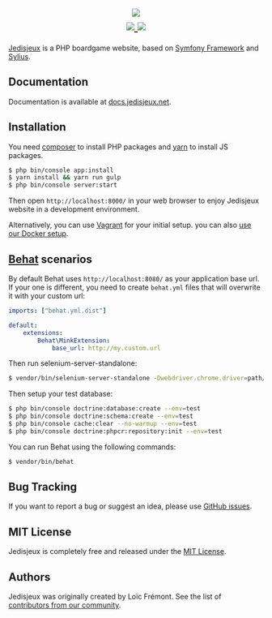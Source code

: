 <h1 align="center">
    <a href="http://www.jedisjeux.net" target="_blank">
        <img src="http://www.jedisjeux.net/media/cache/resolve/full/assets/frontend/images/logo.png" />
    </a>
    <br />
    <a href="http://travis-ci.org/Jedisjeux/Jedisjeux" title="Build status" target="_blank">
        <img src="https://img.shields.io/travis/Jedisjeux/Jedisjeux/master.svg" />
    </a>
    <a href="https://scrutinizer-ci.com/g/Jedisjeux/Jedisjeux/" title="Scrutinizer" target="_blank">
        <img src="https://img.shields.io/scrutinizer/g/Jedisjeux/Jedisjeux.svg" />
    </a>    
</h1>

[Jedisjeux](http://www.jedisjeux.net) is a PHP boardgame website, based on [Symfony Framework](http://symfony.com/) and [Sylius](http://sylius.org/).

Documentation
-------------

Documentation is available at [docs.jedisjeux.net](http://docs.jedisjeux.net).

Installation
------------

You need [composer](https://getcomposer.org/doc/00-intro.md#installation-linux-unix-osx) to install PHP packages and [yarn](https://yarnpkg.com/lang/en/docs/install/) to install JS packages.

```bash
$ php bin/console app:install
$ yarn install && yarn run gulp
$ php bin/console server:start
```

Then open `http://localhost:8000/` in your web browser to enjoy Jedisjeux website in a development environment.

Alternatively, you can use [Vagrant](https://github.com/Jedisjeux/Jedisjeux/tree/master/etc/vagrant) for your initial setup.
you can also [use our Docker setup](https://github.com/Jedisjeux/Docker/tree/master).


[Behat](http://behat.org) scenarios
-----------------------------------

By default Behat uses `http://localhost:8080/` as your application base url. If your one is different,
you need to create `behat.yml` files that will overwrite it with your custom url:

```yaml
imports: ["behat.yml.dist"]

default:
    extensions:
        Behat\MinkExtension:
            base_url: http://my.custom.url
```

Then run selenium-server-standalone:

```bash
$ vendor/bin/selenium-server-standalone -Dwebdriver.chrome.driver=path/to/chromedriver
```

Then setup your test database:

```bash
$ php bin/console doctrine:database:create --env=test
$ php bin/console doctrine:schema:create --env=test
$ php bin/console cache:clear --no-warmup --env=test
$ php bin/console doctrine:phpcr:repository:init --env=test
```

You can run Behat using the following commands:

```bash
$ vendor/bin/behat
```

Bug Tracking
------------

If you want to report a bug or suggest an idea, please use [GitHub issues](https://github.com/Jedisjeux/Jedisjeux/issues).


MIT License
-----------

Jedisjeux is completely free and released under the [MIT License](https://github.com/Jedisjeux/Jedisjeux/blob/master/LICENSE).

Authors
-------

Jedisjeux was originally created by Loïc Frémont.
See the list of [contributors from our community](https://github.com/Jedisjeux/Jedisjeux/contributors).
